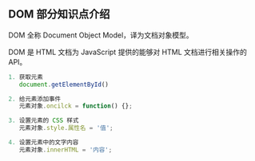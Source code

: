 ## DOM 部分知识点介绍

DOM 全称 Document Object Model，译为文档对象模型。

DOM 是 HTML 文档为 JavaScript 提供的能够对 HTML 文档进行相关操作的 API。

```js
1. 获取元素  
   document.getElementById()

2. 给元素添加事件
   元素对象.oncilck = function() {};

3. 设置元素的 CSS 样式
   元素对象.style.属性名 = '值';

4. 设置元素中的文字内容
   元素对象.innerHTML = '内容';
```

